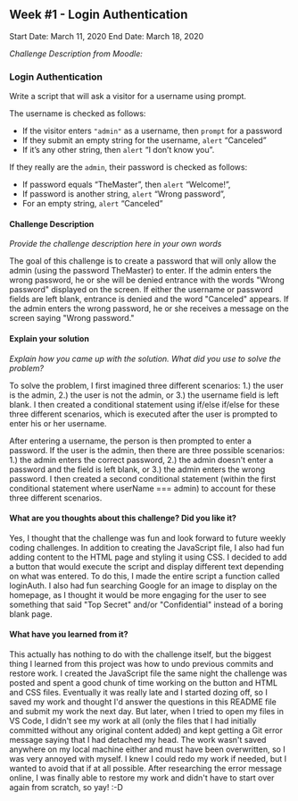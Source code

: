## Week #1 - Login Authentication

Start Date: March 11, 2020
End Date: March 18, 2020

_Challenge Description from Moodle:_

### Login Authentication

Write a script that will ask a visitor for a username using prompt.

The username is checked as follows:

* If the visitor enters `"admin"` as a username, then `prompt` for a password
* If they submit an empty string for the username, `alert` “Canceled”
* If it’s any other string, then `alert` “I don’t know you”.

If they really are the `admin`, their password is checked as follows:

* If password equals “TheMaster”, then `alert` “Welcome!”,
* If password is another string, `alert` “Wrong password”,
* For an empty string, `alert` “Canceled”

#### Challenge Description

_Provide the challenge description here in your own words_

The goal of this challenge is to create a password that will only allow the admin (using the password TheMaster) to enter. If the admin enters the wrong password, he or she will be denied entrance with the words "Wrong password" displayed on the screen. If either the username or password fields are left blank, entrance is denied and the word "Canceled" appears. If the admin enters the wrong password, he or she receives a message on the screen saying "Wrong password."

#### Explain your solution

_Explain how you came up with the solution. What did you use to solve the problem?_

To solve the problem, I first imagined three different scenarios: 1.) the user is the admin, 2.) the user is not the admin, or 3.) the username field is left blank. I then created a conditional statement using if/else if/else for these three different scenarios, which is executed after the user is prompted to enter his or her username.

 After entering a username, the person is then prompted to enter a password. If the user is the admin, then there are three possible scenarios: 1.) the admin enters the correct password, 2.) the admin doesn't enter a password and the field is left blank, or 3.) the admin enters the wrong password. I then created a second conditional statement (within the first conditional statement where userName === admin) to account for these three different scenarios.

#### What are you thoughts about this challenge? Did you like it?

Yes, I thought that the challenge was fun and look forward to future weekly coding challenges. In addition to creating the JavaScript file, I also had fun adding content to the HTML page and styling it using CSS. I decided to add a button that would execute the script and display different text depending on what was entered. To do this, I made the entire script a function called loginAuth. I also had fun searching Google for an image to display on the homepage, as I thought it would be more engaging for the user to see something that said "Top Secret" and/or "Confidential" instead of a boring blank page.

#### What have you learned from it?

This actually has nothing to do with the challenge itself, but the biggest thing I learned from this project was how to undo previous commits and restore work. I created the JavaScript file the same night the challenge was posted and spent a good chunk of time working on the button and HTML and CSS files. Eventually it was really late and I started dozing off, so I saved my work and thought I'd answer the questions in this README file and submit my work the next day. But later, when I tried to open my files in VS Code, I didn't see my work at all (only the files that I had initially committed without any original content added) and kept getting a Git error message saying that I had detached my head. The work wasn't saved anywhere on my local machine either and must have been overwritten, so I was very annoyed with myself. I knew I could redo my work if needed, but I wanted to avoid that if at all possible. After researching the error message online, I was finally able to restore my work and didn't have to start over again from scratch, so yay! :-D
